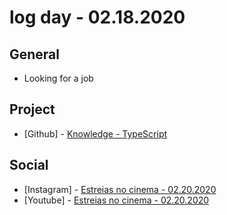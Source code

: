 # log day - 02.18.2020

## General

- Looking for a job

## Project

- \[Github\] - [Knowledge - TypeScript](https://github.com/org-minerva/typescript)
  
## Social

- \[Instagram\] - [Estreias no cinema - 02.20.2020](https://www.instagram.com/p/B8tUATIBnlT/)
- \[Youtube\] - [Estreias no cinema - 02.20.2020](https://www.youtube.com/watch?v=hnxxM3RoIok)
